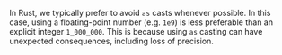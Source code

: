 In Rust, we typically prefer to avoid `as` casts whenever possible. In this case, using a floating-point number (e.g. `1e9`) is less preferable than an explicit integer `1_000_000`. This is because using `as` casting can have unexpected consequences, including loss of precision.